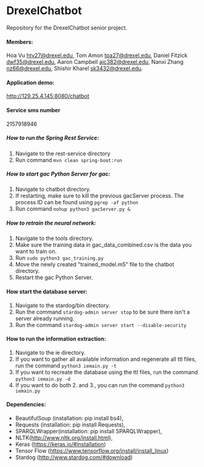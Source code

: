 # DrexelChatbot
Repository for the DrexelChatbot senior project. 

#### Members:
  Hoa Vu <htv27@drexel.edu>,
  Tom Amon <tpa27@drexel.edu>,
  Daniel Fitzick <dwf35@drexel.edu>,
  Aaron Campbell <ajc382@drexel.edu>,
  Nanxi Zhang <nz66@drexel.edu>,
  Shishir Kharel <sk3432@drexel.edu>.

#### Application demo:
http://129.25.4.145:8080/chatbot

#### Service sms number 
2157918946

##### How to run the Spring Rest Service:
1. Navigate to the rest-service directory
2. Run command `mvn clean spring-boot:run`

##### How to start gac Python Server for gac:
1. Navigate to chatbot directory.
2. If restarting, make sure to kill the previous gacServer process. The process ID can be found using `pgrep -af python`
3. Run command `nohup python3 gacServer.py &`

##### How to retrain the neural network:
1. Navigate to the tools directory.
2. Make sure the training data in gac_data_combined.csv is the data you want to train on.
3. Run `sudo python3 gac_training.py`
4. Move the newly created "trained_model.m5" file to the chatbot directory.
5. Restart the gac Python Server.

#### How start the database server:
1. Navigate to the stardog/bin directory.
2. Run the command `stardog-admin server stop` to be sure there isn't a server already running. 
3. Run the command `stardog-admin server start --disable-security`

#### How to run the information extraction:
1. Navigate to the ie directory.
2. If you want to gather all available information and regenerate all ttl files, run the command `python3 iemain.py -t`
3. If you want to recreate the database using the ttl files, run the command `python3 iemain.py -d`
4. If you want to do both 2. and 3., you can run the command `python3 iemain.py`

#### Dependencies:
* BeautifulSoup (installation: pip install bs4),
* Requests (installation: pip install Requests),
* SPARQLWrapper(installation: pip install SPARQLWrapper),
* NLTK(http://www.nltk.org/install.html),
* Keras (https://keras.io/#installation)
* Tensor Flow (https://www.tensorflow.org/install/install_linux)
* Stardog (http://www.stardog.com/#download)
